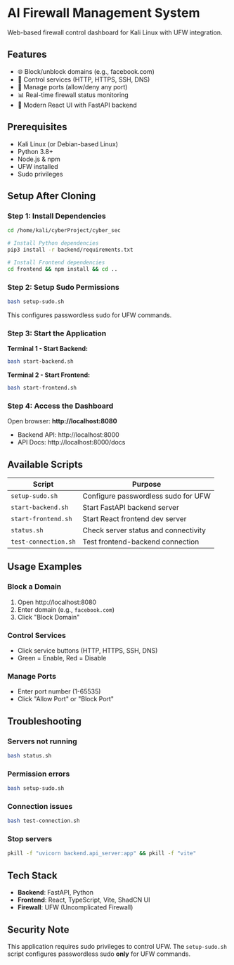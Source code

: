 # AI Firewall Management System

Web-based firewall control dashboard for Kali Linux with UFW integration.

## Features

- 🌐 Block/unblock domains (e.g., facebook.com)
- 🔧 Control services (HTTP, HTTPS, SSH, DNS)
- 🔌 Manage ports (allow/deny any port)
- 📊 Real-time firewall status monitoring
- 🎨 Modern React UI with FastAPI backend

## Prerequisites

- Kali Linux (or Debian-based Linux)
- Python 3.8+
- Node.js & npm
- UFW installed
- Sudo privileges

## Setup After Cloning

### Step 1: Install Dependencies

```bash
cd /home/kali/cyberProject/cyber_sec

# Install Python dependencies
pip3 install -r backend/requirements.txt

# Install Frontend dependencies
cd frontend && npm install && cd ..
```

### Step 2: Setup Sudo Permissions

```bash
bash setup-sudo.sh
```

This configures passwordless sudo for UFW commands.

### Step 3: Start the Application

**Terminal 1 - Start Backend:**
```bash
bash start-backend.sh
```

**Terminal 2 - Start Frontend:**
```bash
bash start-frontend.sh
```

### Step 4: Access the Dashboard

Open browser: **http://localhost:8080**

- Backend API: http://localhost:8000
- API Docs: http://localhost:8000/docs

## Available Scripts

| Script | Purpose |
|--------|---------|
| `setup-sudo.sh` | Configure passwordless sudo for UFW |
| `start-backend.sh` | Start FastAPI backend server |
| `start-frontend.sh` | Start React frontend dev server |
| `status.sh` | Check server status and connectivity |
| `test-connection.sh` | Test frontend-backend connection |

## Usage Examples

### Block a Domain
1. Open http://localhost:8080
2. Enter domain (e.g., `facebook.com`)
3. Click "Block Domain"

### Control Services
- Click service buttons (HTTP, HTTPS, SSH, DNS)
- Green = Enable, Red = Disable

### Manage Ports
- Enter port number (1-65535)
- Click "Allow Port" or "Block Port"

## Troubleshooting

### Servers not running
```bash
bash status.sh
```

### Permission errors
```bash
bash setup-sudo.sh
```

### Connection issues
```bash
bash test-connection.sh
```

### Stop servers
```bash
pkill -f "uvicorn backend.api_server:app" && pkill -f "vite"
```

## Tech Stack

- **Backend**: FastAPI, Python
- **Frontend**: React, TypeScript, Vite, ShadCN UI
- **Firewall**: UFW (Uncomplicated Firewall)

## Security Note

This application requires sudo privileges to control UFW. The `setup-sudo.sh` script configures passwordless sudo **only** for UFW commands.
